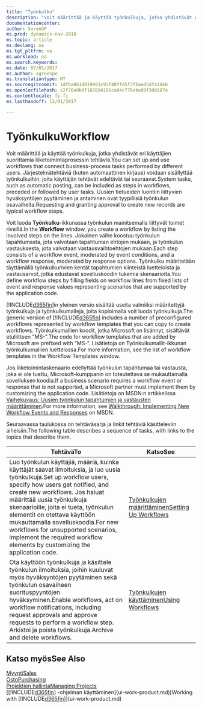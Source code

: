 ```yaml
---
title: "Työnkulku"
description: "Voit määrittää ja käyttää työnkulkuja, jotka yhdistävät eri käyttäjien suorittamia liiketoimintaprosessin tehtäviä. Järjestelmätehtäviä (kuten automaattinen kirjaus) voidaan sisällyttää työnkulkuihin, joita käyttäjän tehtävät edeltävät tai seuraavat. Uusien tietueiden luontiin liittyvien hyväksyntöjen pyytäminen ja antaminen ovat tyypillisiä työnkulun osavaiheita."
documentationcenter: 
author: SorenGP
ms.prod: dynamics-nav-2018
ms.topic: article
ms.devlang: na
ms.tgt_pltfrm: na
ms.workload: na
ms.search.keywords: 
ms.date: 07/01/2017
ms.author: sgroespe
ms.translationtype: HT
ms.sourcegitcommit: 1dfba8b14019991c95f40ffd5f7fbaed5df414eb
ms.openlocfilehash: c2f78a9b9f187894191ca04c776ebe89f3d8587e
ms.contentlocale: fi-fi
ms.lasthandoff: 12/01/2017

---
```

# <a name="workflow"></a><span data-ttu-id="1865e-105">Työnkulku</span><span class="sxs-lookup"><span data-stu-id="1865e-105">Workflow</span></span>
<span data-ttu-id="1865e-106">Voit määrittää ja käyttää työnkulkuja, jotka yhdistävät eri käyttäjien suorittamia liiketoimintaprosessin tehtäviä.</span><span class="sxs-lookup"><span data-stu-id="1865e-106">You can set up and use workflows that connect business-process tasks performed by different users.</span></span> <span data-ttu-id="1865e-107">Järjestelmätehtäviä (kuten automaattinen kirjaus) voidaan sisällyttää työnkulkuihin, joita käyttäjän tehtävät edeltävät tai seuraavat.</span><span class="sxs-lookup"><span data-stu-id="1865e-107">System tasks, such as automatic posting, can be included as steps in workflows, preceded or followed by user tasks.</span></span> <span data-ttu-id="1865e-108">Uusien tietueiden luontiin liittyvien hyväksyntöjen pyytäminen ja antaminen ovat tyypillisiä työnkulun osavaiheita.</span><span class="sxs-lookup"><span data-stu-id="1865e-108">Requesting and granting approval to create new records are typical workflow steps.</span></span>  

 <span data-ttu-id="1865e-109">Voit luoda **Työnkulku**-ikkunassa työnkulun mainitsemalla liittyvät toimet riveillä.</span><span class="sxs-lookup"><span data-stu-id="1865e-109">In the **Workflow** window, you create a workflow by listing the involved steps on the lines.</span></span> <span data-ttu-id="1865e-110">Jokainen vaihe koostuu työnkulun tapahtumasta, jota valvotaan tapahtuman ehtojen mukaan, ja työnkulun vastauksesta, jota valvotaan vastausvaihtoehtojen mukaan.</span><span class="sxs-lookup"><span data-stu-id="1865e-110">Each step consists of a workflow event, moderated by event conditions, and a workflow response, moderated by response options.</span></span> <span data-ttu-id="1865e-111">Työnkulku määritetään täyttämällä työnkulkurivien kentät tapahtumien kiinteistä luetteloista ja vastausarvot, jotka edustavat sovelluskoodin tukemia skenaarioita.</span><span class="sxs-lookup"><span data-stu-id="1865e-111">You define workflow steps by filling fields on workflow lines from fixed lists of event and response values representing scenarios that are supported by the application code.</span></span>  

 <span data-ttu-id="1865e-112">[!INCLUDE[d365fin](includes/d365fin_md.md)]in yleinen versio sisältää useita valmiiksi määritettyjä työnkulkuja ja työnkulkumalleja, joita kopioimalla voit luoda työnkulkuja.</span><span class="sxs-lookup"><span data-stu-id="1865e-112">The generic version of [!INCLUDE[d365fin](includes/d365fin_md.md)] includes a number of preconfigured workflows represented by workflow templates that you can copy to create workflows.</span></span> <span data-ttu-id="1865e-113">Työnkulkumallien koodit, jotka Microsoft on lisännyt, sisältävät etuliitteen "MS-".</span><span class="sxs-lookup"><span data-stu-id="1865e-113">The code for workflow templates that are added by Microsoft are prefixed with “MS-“.</span></span> <span data-ttu-id="1865e-114">Lisätietoja on Työnkulkumallit-ikkunan työnkulkumallien luettelossa.</span><span class="sxs-lookup"><span data-stu-id="1865e-114">For more information, see the list of workflow templates in the Workflow Templates window.</span></span>  

 <span data-ttu-id="1865e-115">Jos liiketoimintaskenaario edellyttää työnkulun tapahtumaa tai vastausta, joka ei ole tuettu, Microsoft-kumppanin on toteutettava se mukauttamalla sovelluksen koodia.</span><span class="sxs-lookup"><span data-stu-id="1865e-115">If a business scenario requires a workflow event or response that is not supported, a Microsoft partner must implement them by customizing the application code.</span></span> <span data-ttu-id="1865e-116">Lisätietoja on MSDN:n artikkelissa [Vaihekuvaus: Uusien työnkulun tapahtumien ja vastausten määrittäminen](https://msdn.microsoft.com/en-us/library/mt574349.aspx).</span><span class="sxs-lookup"><span data-stu-id="1865e-116">For more information, see [Walkthrough: Implementing New Workflow Events and Responses](https://msdn.microsoft.com/en-us/library/mt574349.aspx) on MSDN.</span></span>  

 <span data-ttu-id="1865e-117">Seuraavassa taulukossa on tehtäväsarja ja linkit tehtäviä käsitteleviin aiheisiin.</span><span class="sxs-lookup"><span data-stu-id="1865e-117">The following table describes a sequence of tasks, with links to the topics that describe them.</span></span>  

|<span data-ttu-id="1865e-118">**Tehtävä**</span><span class="sxs-lookup"><span data-stu-id="1865e-118">**To**</span></span>|<span data-ttu-id="1865e-119">**Katso**</span><span class="sxs-lookup"><span data-stu-id="1865e-119">**See**</span></span>|  
|------------|-------------|  
|<span data-ttu-id="1865e-120">Luo työnkulun käyttäjiä, määriä, kuinka käyttäjät saavat ilmoituksia, ja luo uusia työnkulkuja.</span><span class="sxs-lookup"><span data-stu-id="1865e-120">Set up workflow users, specify how users get notified, and create new workflows.</span></span> <span data-ttu-id="1865e-121">Jos haluat määrittää uusia työnkulkuja skenaarioille, joita ei tueta, työnkulun elementit on otettava käyttöön mukauttamalla sovelluskoodia.</span><span class="sxs-lookup"><span data-stu-id="1865e-121">For new workflows for unsupported scenarios, implement the required workflow elements by customizing the application code.</span></span>|[<span data-ttu-id="1865e-122">Työnkulkujen määrittäminen</span><span class="sxs-lookup"><span data-stu-id="1865e-122">Setting Up Workflows</span></span>](across-set-up-workflows.md)|  
|<span data-ttu-id="1865e-123">Ota käyttöön työnkulkuja ja käsittele työnkulun ilmoituksia, joihin kuuluvat myös hyväksyntöjen pyytäminen sekä työnkulun osavaiheen suorituspyyntöjen hyväksyminen.</span><span class="sxs-lookup"><span data-stu-id="1865e-123">Enable workflows, act on workflow notifications, including request approvals and approve requests to perform a workflow step.</span></span> <span data-ttu-id="1865e-124">Arkistoi ja poista työnkulkuja.</span><span class="sxs-lookup"><span data-stu-id="1865e-124">Archive and delete workflows.</span></span>|[<span data-ttu-id="1865e-125">Työnkulkujen käyttäminen</span><span class="sxs-lookup"><span data-stu-id="1865e-125">Using Workflows</span></span>](across-use-workflows.md)|  

## <a name="see-also"></a><span data-ttu-id="1865e-126">Katso myös</span><span class="sxs-lookup"><span data-stu-id="1865e-126">See Also</span></span>  
[<span data-ttu-id="1865e-127">Myynti</span><span class="sxs-lookup"><span data-stu-id="1865e-127">Sales</span></span>](sales-manage-sales.md)  
[<span data-ttu-id="1865e-128">Osto</span><span class="sxs-lookup"><span data-stu-id="1865e-128">Purchasing</span></span>](purchasing-manage-purchasing.md)  
[<span data-ttu-id="1865e-129">Projektien hallinta</span><span class="sxs-lookup"><span data-stu-id="1865e-129">Managing Projects</span></span>](projects-manage-projects.md)  
<span data-ttu-id="1865e-130">[[!INCLUDE[d365fin](includes/d365fin_md.md)] -ohjelman käyttäminen](ui-work-product.md)</span><span class="sxs-lookup"><span data-stu-id="1865e-130">[Working with [!INCLUDE[d365fin](includes/d365fin_md.md)]](ui-work-product.md)</span></span>

